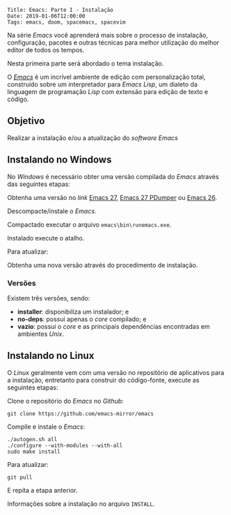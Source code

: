     Title: Emacs: Parte I - Instalação
    Date: 2019-01-06T12:00:00
    Tags: emacs, doom, spacemacs, spacevim

Na série _Emacs_ você aprenderá mais sobre o processo de instalação, configuração, pacotes e outras técnicas para melhor utilização do melhor editor de todos os tempos.

Nesta primeira parte será abordado o tema instalação.

<!-- more -->

O [_Emacs_](https://www.gnu.org/software/emacs/ "GNU Emacs") é um incrível ambiente de edição com personalização total, construído sobre um interpretador para _Emacs Lisp_, um dialeto da linguagem de programação _Lisp_ com extensão para edição de texto e código.

## Objetivo

Realizar a instalação e/ou a atualização do _software_ _Emacs_

## Instalando no Windows

No _Windows_ é necessário obter uma versão compilada do _Emacs_ através das seguintes etapas:

Obtenha uma versão no _link_ [Emacs 27](https://alpha.gnu.org/gnu/emacs/pretest/windows/emacs-27 "Emacs 27"), [Emacs 27 PDumper](https://alpha.gnu.org/gnu/emacs/pretest/windows/emacs-27-pdumper "Emacs 27 PDumper") ou [Emacs 26](https://alpha.gnu.org/gnu/emacs/pretest/windows/emacs-26 "Emacs 26").

Descompacte/instale o _Emacs_.

Compactado executar o arquivo `emacs\bin\runemacs.exe`.

Instalado execute o atalho.

Para atualizar:

Obtenha uma nova versão através do procedimento de instalação.

### Versões

Existem três versões, sendo:

* **installer**: disponibiliza um instalador; e
* **no-deps**: possui apenas o _core_ compilado; e
* **vazio**: possui o _core_ e as principais dependências encontradas em ambientes _Unix_.

## Instalando no Linux

O _Linux_ geralmente vem com uma versão no repositório de aplicativos para a instalação, entretanto para construir do código-fonte, execute as seguintes etapas:

Clone o repositório do _Emacs_ no _Github_:

`git clone https://github.com/emacs-mirror/emacs`

Compile e instale o _Emacs_:

```
./autogen.sh all
./configure --with-modules --with-all
sudo make install
```

Para atualizar:

`git pull`

E repita a etapa anterior.

Informações sobre a instalação no arquivo `INSTALL`.
